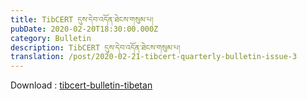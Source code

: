 ```yaml
---
title: TibCERT དུས་དེབ་འདོན་ཐེངས་གསུམ་པ།
pubDate: 2020-02-20T18:30:00.000Z
category: Bulletin
description: TibCERT དུས་དེབ་འདོན་ཐེངས་གསུམ་པ།
translation: /post/2020-02-21-tibcert-quarterly-bulletin-issue-3
---
```


<object data="https://res.cloudinary.com/daarpik83/image/upload/v1721026257/tibcert-bulletin-bo-3_ezupio.pdf" type="application/pdf" width="100%" height="800"> 
</object>

Download : [tibcert-bulletin-tibetan](https://res.cloudinary.com/daarpik83/image/upload/v1721026257/tibcert-bulletin-bo-3_ezupio.pdf)
